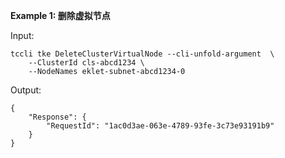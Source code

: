 **Example 1: 删除虚拟节点**



Input: 

```
tccli tke DeleteClusterVirtualNode --cli-unfold-argument  \
    --ClusterId cls-abcd1234 \
    --NodeNames eklet-subnet-abcd1234-0
```

Output: 
```
{
    "Response": {
        "RequestId": "1ac0d3ae-063e-4789-93fe-3c73e93191b9"
    }
}
```

